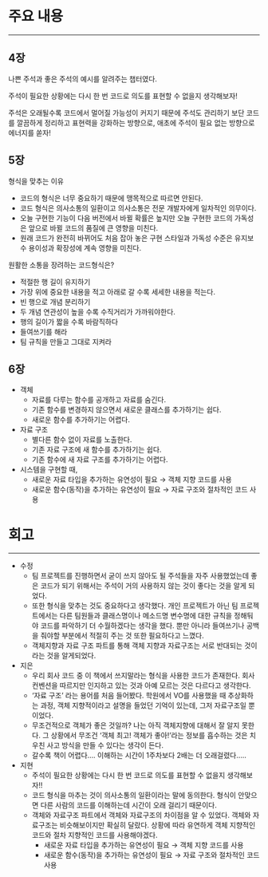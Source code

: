 # 주요 내용

---

## 4장

나쁜 주석과 좋은 주석의 예시를 알려주는 챕터였다.

주석이 필요한 상황에는 다시 한 번 코드로 의도를 표현할 수 없을지 생각해보자!

주석은 오래될수록 코드에서 멀어질 가능성이 커지기 때문에 주석도 관리하기 보단 코드를 깔끔하게 정리하고 표현력을 강화하는 방향으로, 애초에 주석이 필요 없는 방향으로 에너지를 쏟자!

## 5장

형식을 맞추는 이유

- 코드의 형식은 너무 중요하기 때문에 맹목적으로 따르면 안된다.
- 코드 형식은 의사소통의 일환이고 의사소통은 전문 개발자에게 일차적인 의무이다.
- 오늘 구현한 기능이 다음 버전에서 바뀔 확률은 높지만 오늘 구현한 코드의 가독성은 앞으로 바뀔 코드의 품질에 큰 영향을 미친다.
- 원래 코드가 완전히 바뀌어도 처음 잡아 놓은 구현 스타일과 가독성 수준은 유지보수 용이성과 확장성에 계속 영향을 미친다.

원활한 소통을 장려하는 코드형식은?

- 적절한 행 길이 유지하기
- 가장 위에 중요한 내용을 적고 아래로 갈 수록 세세한 내용을 적는다.
- 빈 행으로 개념 분리하기
- 두 개념 연관성이 높을 수록 수직거리가 가까워야한다.
- 행의 길이가 짧을 수록 바람직하다
- 들여쓰기를 해라
- 팀 규칙을 만들고 그대로 지켜라

## 6장

- 객체
    - 자료를 다루는 함수를 공개하고 자료를 숨긴다.
    - 기존 함수를 변경하지 않으면서 새로운 클래스를 추가하기는 쉽다.
    - 새로운 함수를 추가하기는 어렵다.
- 자료 구조
    - 별다른 함수 없이 자료를 노출한다.
    - 기존 자료 구조에 새 함수를 추가하기는 쉽다.
    - 기존 함수에 새 자료 구조를 추가하기는 어렵다.
- 시스템을 구현할 때,
    - 새로운 자료 타입을 추가하는 유연성이 필요 → 객체 지향 코드를 사용
    - 새로운 함수(동작)을 추가하는 유연성이 필요 → 자료 구조와 절차적인 코드 사용

# 회고

---

- 수정
    - 팀 프로젝트를 진행하면서 굳이 쓰지 않아도 될 주석들을 자주 사용했었는데 좋은 코드가 되기 위해서는 주석이 거의 사용하지 않는 것이 좋다는 것을 알게 되었다.
    - 또한 형식을 맞추는 것도 중요하다고 생각했다. 개인 프로젝트가 아닌 팀 프로젝트에서는 다른 팀원들과 클래스명이나 메소드명 변수명에 대한 규칙을 정해둬야 코드를 파악하기 더 수월하겠다는 생각을 했다. 뿐만 아니라 들여쓰기나 공백을 줘야할 부분에서 적절히 주는 것 또한 필요하다고 느꼈다.
    - 객체지향과 자료 구조 파트를 통해 객체 지향과 자료구조는 서로 반대되는 것이라는 것을 알게되었다.
- 지은
    - 우리 회사 코드 중 이 책에서 쓰지말라는 형식을 사용한 코드가 존재한다. 회사 컨벤션을 따르지만 인지하고 있는 것과 아예 모르는 것은 다르다고 생각한다.
    - ‘자료 구조’ 라는 용어를 처음 들어봤다. 학원에서 VO를 사용했을 때 추상화하는 과정, 객체 지향적이라고 설명을 들었던 기억이 있는데, 그저 자료구조일 뿐이었다.
    - 무조건적으로 객체가 좋은 것일까? 나는 아직 객체지향에 대해서 잘 알지 못한다. 그 상황에서 무조건 ‘객체 최고! 객체가 좋아!’라는 정보를 흡수하는 것은 치우친 사고 방식을 만들 수 있다는 생각이 든다.
    - 갈수록 책이 어렵다…. 이해하는 시간이 1주차보다 2배는 더 오래걸렸다…..
- 지현
    - 주석이 필요한 상황에는 다시 한 번 코드로 의도를 표현할 수 없을지 생각해보자!!
    - 코드 형식을 마추는 것이 의사소통의 일환이라는 말에 동의한다. 형식이 안맞으면 다른 사람의 코드를 이해하는데 시간이 오래 걸리기 때문이다.
    - 객체와 자료구조 파트에서 객체와 자료구조의 차이점을 알 수 있었다. 객체와 자료구조는 비슷해보이지만 확실히 달랐다. 상황에 따라 유연하게 객체 지향적인 코드와 절차 지향적인 코드를 사용해야겠다.
        - 새로운 자료 타입을 추가하는 유연성이 필요 → 객체 지향 코드를 사용
        - 새로운 함수(동작)을 추가하는 유연성이 필요 → 자료 구조와 절차적인 코드 사용
